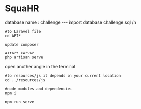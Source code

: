 # SquaHR
database name : challenge --- 
import database challenge.sql /n 

```
#to Laravel file
cd API*

update composer

#start server
php artisan serve
```
open another angle in the terminal

```
#to resources/js it depends on your current location
cd ../resources/js

#node modules and dependencies
npm i

npm run serve
```
